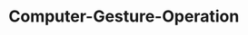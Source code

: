 # Computer-Gesture-Operation

<!--

Desired Features and correlating gestures:

Required:
Move Cursor Up - Index finger pointing up
Move Cursor Down - Index finger pointing down
Move Cursor Left - Index finger pointing left
Move Cursor Right - Index finger pointing right
Click - Point at camera/screen with index finger
Double Click - Point at camera/screen with two fingers
Scroll Up - Two fingers spread pointing up
Scroll Down - Two fingers spread pointing down
Scroll Left - Two fingers spread pointing left
Scroll Right - Two fingers spread pointing right
Expand into Windows Tab - Full Expanded Hand, Open palm facing camera
Pull up onscreen keyboard - Rock Band(index and pinkie finger), palm facing camera




Optional:

Minimize all programs - Fist
Finger Gun at Camera - Shut Down





Extreme Stretch Goal:

Every sign language letter for typing





-->
